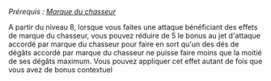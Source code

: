 *Prérequis : [Marque du chasseur](../../1.%20Talent%20de%20base/Marque%20du%20chasseur.md)*

A partir  du niveau 8, lorsque vous faites une attaque bénéficiant des effets de marque du chasseur, vous pouvez réduire de 5 le bonus au jet d'attaque accordé par marque du chasseur pour faire en sort qu'un des dés de dégâts accordé par marque du chasseur ne puisse faire moins que la moitié de ses dégâts maximum.
Vous pouvez appliquer cet effet autant de fois que vous avez de bonus contextuel